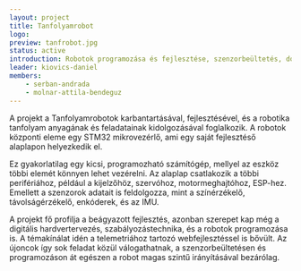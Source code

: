 ```yaml
---
layout: project
title: Tanfolyamrobot
logo:
preview: tanfrobot.jpg
status: active
introduction: Robotok programozása és fejlesztése, szenzorbeültetés, dokumentálás és webfejlesztés.
leader: kiovics-daniel
members:
    - serban-andrada
    - molnar-attila-bendeguz
---
```


A projekt a Tanfolyamrobotok karbantartásával, fejlesztésével, és a robotika tanfolyam anyagának és feladatainak kidolgozásával foglalkozik. A robotok központi eleme egy STM32 mikrovezérlő, ami egy saját fejlesztéső alaplapon helyezkedik el.

Ez gyakorlatilag egy kicsi, programozható számítógép, mellyel az eszköz többi elemét könnyen lehet vezérelni. Az alaplap csatlakozik a többi perifériához, például a kijelzőhöz, szervóhoz, motormeghajtóhoz, ESP-hez. Emellett a szenzorok adatait is feldolgozza, mint a színérzékelő, távolságérzékelő, enkóderek, és az IMU.

A projekt fő profilja a beágyazott fejlesztés, azonban szerepet kap még a digitális hardvertervezés, szabályozástechnika, és a robotok programozása is. A témakínálat idén a telemetriához tartozó webfejlesztéssel is bővült. Az újoncok így sok feladat közül válogathatnak, a szenzorbeültetésen és programozáson át egészen a robot magas szintű irányításával bezárólag.
